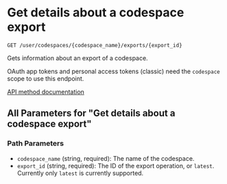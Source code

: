 # Get details about a codespace export

`GET /user/codespaces/{codespace_name}/exports/{export_id}`

Gets information about an export of a codespace.

OAuth app tokens and personal access tokens (classic) need the `codespace` scope to use this endpoint.

[API method documentation](https://docs.github.com/rest/codespaces/codespaces#get-details-about-a-codespace-export)

## All Parameters for "Get details about a codespace export"

### Path Parameters

- `codespace_name` (string, required): The name of the codespace.
- `export_id` (string, required): The ID of the export operation, or `latest`. Currently only `latest` is currently supported.